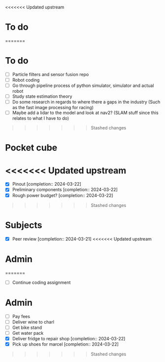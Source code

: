 <<<<<<< Updated upstream
# To do
=======
 # To do
- [ ] Particle filters and sensor fusion repo
- [ ] Robot coding
- [ ] Go through pipeline process of python simulator, simulator and actual robot
- [ ] Study state estimation theory
- [ ] Do some research in regards to where there a gaps in the industry (Such as the fast image processing for racing)
- [ ] Maybe add a lidar to the model and look at nav2? (SLAM stuff since this relates to what I have to do)
>>>>>>> Stashed changes

# Pocket cube
<<<<<<< Updated upstream
=======
- [x] Pinout  [completion:: 2024-03-22]
- [x] Preliminary components  [completion:: 2024-03-22]
- [x] Rough power budget?  [completion:: 2024-03-22]
>>>>>>> Stashed changes
# Subjects
- [x] Peer review  [completion:: 2024-03-21]
<<<<<<< Updated upstream
# Admin
=======
- [ ] Continue coding assignment
# Admin
- [ ] Pay fees
- [ ] Deliver wine to charl
- [ ] Get bike stand
- [ ] Get water pack
- [x] Deliver fridge to repair shop  [completion:: 2024-03-22]
- [x] Pick up shoes for marcel  [completion:: 2024-03-22]
>>>>>>> Stashed changes
